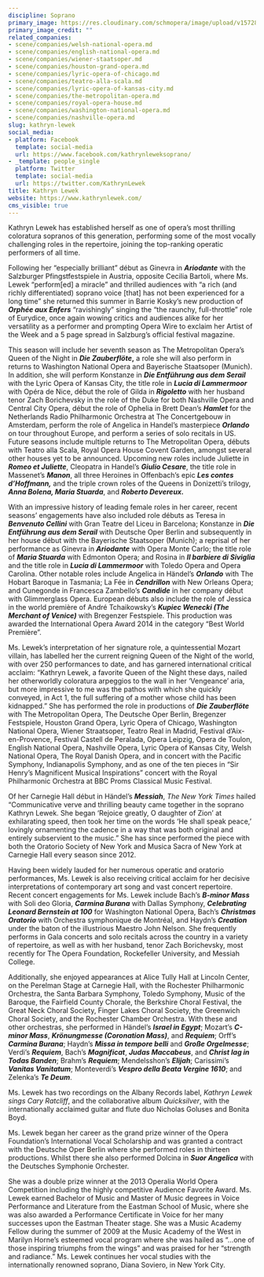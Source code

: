 ```yaml
---
discipline: Soprano
primary_image: https://res.cloudinary.com/schmopera/image/upload/v1572812052/media/2019/11/Kathryn_Lewek_WEB_SMALL-15_qx7jid.jpg
primary_image_credit: ""
related_companies:
- scene/companies/welsh-national-opera.md
- scene/companies/english-national-opera.md
- scene/companies/wiener-staatsoper.md
- scene/companies/houston-grand-opera.md
- scene/companies/lyric-opera-of-chicago.md
- scene/companies/teatro-alla-scala.md
- scene/companies/lyric-opera-of-kansas-city.md
- scene/companies/the-metropolitan-opera.md
- scene/companies/royal-opera-house.md
- scene/companies/washington-national-opera.md
- scene/companies/nashville-opera.md
slug: kathryn-lewek
social_media:
- platform: Facebook
  template: social-media
  url: https://www.facebook.com/kathrynleweksoprano/
- _template: people_single
  platform: Twitter
  template: social-media
  url: https://twitter.com/KathrynLewek
title: Kathryn Lewek
website: https://www.kathrynlewek.com/
cms_visible: true
---
```

Kathryn Lewek has established herself as one of opera’s most thrilling coloratura sopranos of this generation, performing some of the most vocally challenging roles in the repertoire, joining the top-ranking operatic performers of all time.

Following her “especially brilliant” début as Ginevra in **_Ariodante_** with the Salzburger Pfingstfestspiele in Austria, opposite Cecilia Bartoli, where Ms. Lewek “perform\[ed\] a miracle” and thrilled audiences with “a rich (and richly differentiated) soprano voice \[that\] has not been experienced for a long time” she returned this summer in Barrie Kosky’s new production of **_Orphée aux Enfers_** “ravishingly” singing the “the raunchy, full-throttle” role of Eurydice, once again wowing critics and audiences alike for her versatility as a performer and prompting Opera Wire to exclaim her Artist of the Week and a 5 page spread in Salzburg’s official festival magazine.

This season will include her seventh season as The Metropolitan Opera’s Queen of the Night in **_Die Zauberflöte_,** a role she will also perform in returns to Washington National Opera and Bayerische Staatsoper (Munich). In addition, she will perform Konstanze in **_Die Entführung aus dem Serail_** with the Lyric Opera of Kansas City, the title role in **_Lucia di Lammermoor_** with Opéra de Nice, début the role of Gilda in **_Rigoletto_** with her husband tenor Zach Borichevsky in the role of the Duke for both Nashville Opera and Central City Opera, début the role of Ophelia in Brett Dean’s **_Hamlet_** for the Netherlands Radio Philharmonic Orchestra at The Concertgebouw in Amsterdam, perform the role of Angelica in Handel’s masterpiece **_Orlando_** on tour throughout Europe, and perform a series of solo recitals in US. Future seasons include multiple returns to The Metropolitan Opera, débuts with Teatro alla Scala, Royal Opera House Covent Garden, amongst several other houses yet to be announced. Upcoming new roles include Juliette in **_Romeo et Juliette_**, Cleopatra in Handel’s **_Giulio Cesare_**, the title role in Massenet’s **_Manon_**, all three Heroines in Offenbach’s epic **_Les contes d’Hoffmann,_** and the triple crown roles of the Queens in Donizetti’s trilogy, **_Anna Bolena, Maria Stuarda_**, and **_Roberto Devereux._**

With an impressive history of leading female roles in her career, recent seasons’ engagements have also included role débuts as Teresa in **_Benvenuto Cellini_** with Gran Teatre del Liceu in Barcelona; Konstanze in **_Die Entführung aus dem Serail_** with Deutsche Oper Berlin and subsequently in her house début with the Bayerische Staatsoper (Munich); a reprisal of her performance as Ginevra in **_Ariodante_** with Opera Monte Carlo; the title role of **_Maria Stuarda_** with Edmonton Opera; and Rosina in **_Il barbiere di Siviglia_** and the title role in **_Lucia di Lammermoor_** with Toledo Opera and Opera Carolina. Other notable roles include Angelica in Händel’s **_Orlando_** with The Hobart Baroque in Tasmania; La Fée in **_Cendrillon_** with New Orleans Opera; and Cunegonde in Francesca Zambello’s **_Candide_** in her company début with Glimmerglass Opera. European débuts also include the role of Jessica in the world première of André Tchaikowsky’s **_Kupiec Wenecki (The Merchant of Venice)_** with Bregenzer Festspiele. This production was awarded the International Opera Award 2014 in the category “Best World Première”.

Ms. Lewek’s interpretation of her signature role, a quintessential Mozart villain, has labelled her the current reigning Queen of the Night of the world, with over 250 performances to date, and has garnered international critical acclaim: “Kathryn Lewek, a favorite Queen of the Night these days, nailed her otherworldly coloratura arpeggios to the wall in her ‘Vengeance’ aria, but more impressive to me was the pathos with which she quickly conveyed, in Act 1, the full suffering of a mother whose child has been kidnapped.” She has performed the role in productions of **_Die Zauberflöte_** with The Metropolitan Opera, The Deutsche Oper Berlin, Bregenzer Festspiele, Houston Grand Opera, Lyric Opera of Chicago, Washington National Opera, Wiener Straatsoper, Teatro Real in Madrid, Festival d’Aix-en-Provence, Festival Castell de Peralada, Opera Leipzig, Opera de Toulon, English National Opera, Nashville Opera, Lyric Opera of Kansas City, Welsh National Opera, The Royal Danish Opera, and in concert with the Pacific Symphony, Indianapolis Symphony, and as one of the ten pieces in “Sir Henry’s Magnificent Musical Inspirations” concert with the Royal Philharmonic Orchestra at BBC Proms Classical Music Festival.

Of her Carnegie Hall début in Händel’s **_Messiah_**, _The_ _New York Times_ hailed “Communicative verve and thrilling beauty came together in the soprano Kathryn Lewek. She began ‘Rejoice greatly, O daughter of Zion’ at exhilarating speed, then took her time on the words ‘He shall speak peace,’ lovingly ornamenting the cadence in a way that was both original and entirely subservient to the music.” She has since performed the piece with both the Oratorio Society of New York and Musica Sacra of New York at Carnegie Hall every season since 2012.

Having been widely lauded for her numerous operatic and oratorio performances, Ms. Lewek is also receiving critical acclaim for her decisive interpretations of contemporary art song and vast concert repertoire. Recent concert engagements for Ms. Lewek include Bach’s **_B-minor Mass_** with Soli deo Gloria, **_Carmina Burana_** with Dallas Symphony, **_Celebrating Leonard Bernstein at 100_** for Washington National Opera, Bach’s **_Christmas Oratorio_** with Orchestra symphonique de Montréal, and Haydn’s **_Creation_** under the baton of the illustrious Maestro John Nelson. She frequently performs in Gala concerts and solo recitals across the country in a variety of repertoire, as well as with her husband, tenor Zach Borichevsky, most recently for The Opera Foundation, Rockefeller University, and Messiah College.

Additionally, she enjoyed appearances at Alice Tully Hall at Lincoln Center, on the Perelman Stage at Carnegie Hall, with the Rochester Philharmonic Orchestra, the Santa Barbara Symphony, Toledo Symphony, Music of the Baroque, the Fairfield County Chorale, the Berkshire Choral Festival, the Great Neck Choral Society, Finger Lakes Choral Society, the Greenwich Choral Society, and the Rochester Chamber Orchestra. With these and other orchestras, she performed in Händel’s **_Israel in Egypt_**; Mozart’s **_C-minor Mass_**, **_Krönungmesse (Coronation Mass)_**, and **_Requiem_**; Orff’s **_Carmina Burana_**; Haydn’s **_Missa in tempore belli_** and **_Große Orgelmesse_**; Verdi’s **_Requiem_**, Bach’s **_Magnificat_**, **_Judas Maccabeus_**, and **_Christ lag in Todas Banden_**; Brahm’s **_Requiem_**; Mendelsshon’s **_Elijah_**; Carissimi’s **_Vanitas Vanitatum_**; Monteverdi’s **_Vespro della Beata Vergine 1610_**; and Zelenka’s **_Te Deum_**.

Ms. Lewek has two recordings on the Albany Records label, _Kathryn Lewek sings Cary Ratcliff_, and the collaborative album _Quicksilver_, with the internationally acclaimed guitar and flute duo Nicholas Goluses and Bonita Boyd.

Ms. Lewek began her career as the grand prize winner of the Opera Foundation’s International Vocal Scholarship and was granted a contract with the Deutsche Oper Berlin where she performed roles in thirteen productions. Whilst there she also performed Dolcina in **_Suor Angelica_** with the Deutsches Symphonie Orchester.

She was a double prize winner at the 2013 Operalia World Opera Competition including the highly competitive Audience Favorite Award. Ms. Lewek earned Bachelor of Music and Master of Music degrees in Voice Performance and Literature from the Eastman School of Music, where she was also awarded a Performance Certificate in Voice for her many successes upon the Eastman Theater stage. She was a Music Academy Fellow during the summer of 2009 at the Music Academy of the West in Marilyn Horne’s esteemed vocal program where she was hailed as “…one of those inspiring triumphs from the wings” and was praised for her “strength and radiance.” Ms. Lewek continues her vocal studies with the internationally renowned soprano, Diana Soviero, in New York City.